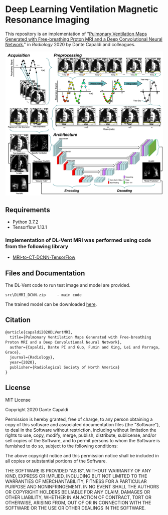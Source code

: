 # Deep Learning Ventilation Magnetic Resonance Imaging

This repository is an implementation of "[Pulmonary Ventilation Maps Generated with Free-breathing Proton MRI and a Deep Convolutional Neural Network.](https://doi.org/10.1148/radiol.2020202861)" in _Radiology_ 2020 by Dante Capaldi and colleagues.

![DL-Vent MRI](https://github.com/capaldid/DLMRI/blob/master/DLVentFigure.png)

## Requirements

- Python 3.7.2
- Tensorflow 1.13.1

### Implementation of DL-Vent MRI was performed using code from the following library
- [MRI-to-CT-DCNN-TensorFlow](https://github.com/ChengBinJin/MRI-to-CT-DCNN-TensorFlow)

## Files and Documentation

The DL-Vent code to run test image and model are provided.

```
src\DLMRI_DCNN.zip     - main code
```

The trained model can be downloaded [here](https://gitlab.com/fumin.guo/dante_capaldi_DLMRI).



## Citation

```
@article{capaldi2020DLVentMRI,
  title={Pulmonary Ventilation Maps Generated with Free-breathing Proton MRI and a Deep Convolutional Neural Network},
  author={Capaldi, Dante PI and Guo, Fumin and Xing, Lei and Parraga, Grace},
  journal={Radiology},
  year={2020},
  publisher={Radiological Society of North America}
}
```

## License

MIT License

Copyright 2020 Dante Capaldi

Permission is hereby granted, free of charge, to any person obtaining a copy of this software and associated documentation files (the "Software"), to deal in the Software without restriction, including without limitation the rights to use, copy, modify, merge, publish, distribute, sublicense, and/or sell copies of the Software, and to permit persons to whom the Software is furnished to do so, subject to the following conditions:

The above copyright notice and this permission notice shall be included in all copies or substantial portions of the Software.

THE SOFTWARE IS PROVIDED "AS IS", WITHOUT WARRANTY OF ANY KIND, EXPRESS OR IMPLIED, INCLUDING BUT NOT LIMITED TO THE WARRANTIES OF MERCHANTABILITY, FITNESS FOR A PARTICULAR PURPOSE AND NONINFRINGEMENT. IN NO EVENT SHALL THE AUTHORS OR COPYRIGHT HOLDERS BE LIABLE FOR ANY CLAIM, DAMAGES OR OTHER LIABILITY, WHETHER IN AN ACTION OF CONTRACT, TORT OR OTHERWISE, ARISING FROM, OUT OF OR IN CONNECTION WITH THE SOFTWARE OR THE USE OR OTHER DEALINGS IN THE SOFTWARE.
